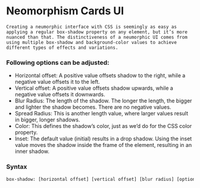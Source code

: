 # Neomorphism Cards UI

```
Creating a neumorphic interface with CSS is seemingly as easy as applying a regular box-shadow property on any element, but it’s more nuanced than that. The distinctiveness of a neumorphic UI comes from using multiple box-shadow and background-color values to achieve different types of effects and variations.
```
### Following options can be adjusted:

- Horizontal offset: 
	A positive value offsets shadow to the right, while a negative value offsets it to the left.
- Vertical offset: 
	A positive value offsets shadow upwards, while a negative value offsets it downwards.
- Blur Radius: 
	The length of the shadow. The longer the length, the bigger and lighter the shadow becomes. There are no negative values.
- Spread Radius: 
	This is another length value, where larger values result in bigger, longer shadows.
- Color: 
	This defines the shadow’s color, just as we’d do for the CSS color property.
- Inset: 
	The default value (initial) results in a drop shadow. Using the inset value moves the shadow inside the frame of the element, resulting in an inner shadow.

### Syntax
```bash
box-shadow: [horizontal offset] [vertical offset] [blur radius] [optional spread radius] [color];
```